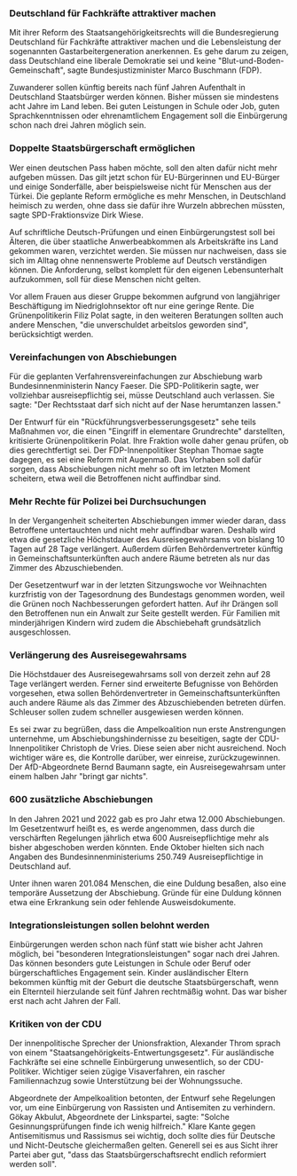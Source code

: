 ### Deutschland für Fachkräfte attraktiver machen

Mit ihrer Reform des Staatsangehörigkeitsrechts will die Bundesregierung Deutschland für Fachkräfte attraktiver machen und die Lebensleistung der sogenannten Gastarbeitergeneration anerkennen. Es gehe darum zu zeigen, dass Deutschland eine liberale Demokratie sei und keine "Blut-und-Boden-Gemeinschaft", sagte Bundesjustizminister Marco Buschmann (FDP).

Zuwanderer sollen künftig bereits nach fünf Jahren Aufenthalt in Deutschland Staatsbürger werden können. Bisher müssen sie mindestens acht Jahre im Land leben. Bei guten Leistungen in Schule oder Job, guten Sprachkenntnissen oder ehrenamtlichem Engagement soll die Einbürgerung schon nach drei Jahren möglich sein.

### Doppelte Staatsbürgerschaft ermöglichen

Wer einen deutschen Pass haben möchte, soll den alten dafür nicht mehr aufgeben müssen. Das gilt jetzt schon für EU-Bürgerinnen und EU-Bürger und einige Sonderfälle, aber beispielsweise nicht für Menschen aus der Türkei. Die geplante Reform ermögliche es mehr Menschen, in Deutschland heimisch zu werden, ohne dass sie dafür ihre Wurzeln abbrechen müssten, sagte SPD-Fraktionsvize Dirk Wiese.

Auf schriftliche Deutsch-Prüfungen und einen Einbürgerungstest soll bei Älteren, die über staatliche Anwerbeabkommen als Arbeitskräfte ins Land gekommen waren, verzichtet werden. Sie müssen nur nachweisen, dass sie sich im Alltag ohne nennenswerte Probleme auf Deutsch verständigen können. Die Anforderung, selbst komplett für den eigenen Lebensunterhalt aufzukommen, soll für diese Menschen nicht gelten.

Vor allem Frauen aus dieser Gruppe bekommen aufgrund von langjähriger Beschäftigung im Niedriglohnsektor oft nur eine geringe Rente. Die Grünenpolitikerin Filiz Polat sagte, in den weiteren Beratungen sollten auch andere Menschen, "die unverschuldet arbeitslos geworden sind", berücksichtigt werden.

### Vereinfachungen von Abschiebungen

Für die geplanten Verfahrensvereinfachungen zur Abschiebung warb Bundesinnenministerin Nancy Faeser. Die SPD-Politikerin sagte, wer vollziehbar ausreisepflichtig sei, müsse Deutschland auch verlassen. Sie sagte: "Der Rechtsstaat darf sich nicht auf der Nase herumtanzen lassen."

Der Entwurf für ein "Rückführungsverbesserungsgesetz" sehe teils Maßnahmen vor, die einen "Eingriff in elementare Grundrechte" darstellten, kritisierte Grünenpolitikerin Polat. Ihre Fraktion wolle daher genau prüfen, ob dies gerechtfertigt sei. Der FDP-Innenpolitiker Stephan Thomae sagte dagegen, es sei eine Reform mit Augenmaß. Das Vorhaben soll dafür sorgen, dass Abschiebungen nicht mehr so oft im letzten Moment scheitern, etwa weil die Betroffenen nicht auffindbar sind.

### Mehr Rechte für Polizei bei Durchsuchungen

In der Vergangenheit scheiterten Abschiebungen immer wieder daran, dass Betroffene untertauchten und nicht mehr auffindbar waren. Deshalb wird etwa die gesetzliche Höchstdauer des Ausreisegewahrsams von bislang 10 Tagen auf 28 Tage verlängert. Außerdem dürfen Behördenvertreter künftig in Gemeinschaftsunterkünften auch andere Räume betreten als nur das Zimmer des Abzuschiebenden.

Der Gesetzentwurf war in der letzten Sitzungswoche vor Weihnachten kurzfristig von der Tagesordnung des Bundestags genommen worden, weil die Grünen noch Nachbesserungen gefordert hatten. Auf ihr Drängen soll den Betroffenen nun ein Anwalt zur Seite gestellt werden. Für Familien mit minderjährigen Kindern wird zudem die Abschiebehaft grundsätzlich ausgeschlossen.

### Verlängerung des Ausreisegewahrsams

Die Höchstdauer des Ausreisegewahrsams soll von derzeit zehn auf 28 Tage verlängert werden. Ferner sind erweiterte Befugnisse von Behörden vorgesehen, etwa sollen Behördenvertreter in Gemeinschaftsunterkünften auch andere Räume als das Zimmer des Abzuschiebenden betreten dürfen. Schleuser sollen zudem schneller ausgewiesen werden können.

Es sei zwar zu begrüßen, dass die Ampelkoalition nun erste Anstrengungen unternehme, um Abschiebungshindernisse zu beseitigen, sagte der CDU-Innenpolitiker Christoph de Vries. Diese seien aber nicht ausreichend. Noch wichtiger wäre es, die Kontrolle darüber, wer einreise, zurückzugewinnen. Der AfD-Abgeordnete Bernd Baumann sagte, ein Ausreisegewahrsam unter einem halben Jahr "bringt gar nichts".

### 600 zusätzliche Abschiebungen

In den Jahren 2021 und 2022 gab es pro Jahr etwa 12.000 Abschiebungen. Im Gesetzentwurf heißt es, es werde angenommen, dass durch die verschärften Regelungen jährlich etwa 600 Ausreisepflichtige mehr als bisher abgeschoben werden könnten. Ende Oktober hielten sich nach Angaben des Bundesinnenministeriums 250.749 Ausreisepflichtige in Deutschland auf.

Unter ihnen waren 201.084 Menschen, die eine Duldung besaßen, also eine temporäre Aussetzung der Abschiebung. Gründe für eine Duldung können etwa eine Erkrankung sein oder fehlende Ausweisdokumente.

### Integrationsleistungen sollen belohnt werden

Einbürgerungen werden schon nach fünf statt wie bisher acht Jahren möglich, bei "besonderen Integrationsleistungen" sogar nach drei Jahren. Das können besonders gute Leistungen in Schule oder Beruf oder bürgerschaftliches Engagement sein. Kinder ausländischer Eltern bekommen künftig mit der Geburt die deutsche Staatsbürgerschaft, wenn ein Elternteil hierzulande seit fünf Jahren rechtmäßig wohnt. Das war bisher erst nach acht Jahren der Fall.

### Kritiken von der CDU

Der innenpolitische Sprecher der Unionsfraktion, Alexander Throm sprach von einem "Staatsangehörigkeits-Entwertungsgesetz". Für ausländische Fachkräfte sei eine schnelle Einbürgerung unwesentlich, so der CDU-Politiker. Wichtiger seien zügige Visaverfahren, ein rascher Familiennachzug sowie Unterstützung bei der Wohnungssuche.

Abgeordnete der Ampelkoalition betonten, der Entwurf sehe Regelungen vor, um eine Einbürgerung von Rassisten und Antisemiten zu verhindern. Gökay Akbulut, Abgeordnete der Linkspartei, sagte: "Solche Gesinnungsprüfungen finde ich wenig hilfreich." Klare Kante gegen Antisemitismus und Rassismus sei wichtig, doch sollte dies für Deutsche und Nicht-Deutsche gleichermaßen gelten. Generell sei es aus Sicht ihrer Partei aber gut, "dass das Staatsbürgerschaftsrecht endlich reformiert werden soll".